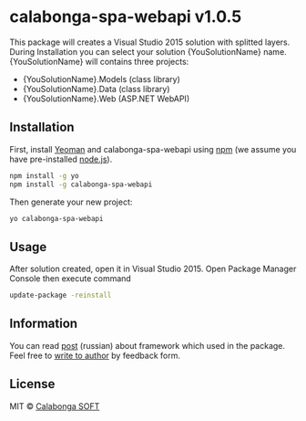 # calabonga-spa-webapi v1.0.5

This package will creates a Visual Studio 2015 solution with splitted layers. During Installation you can select your solution {YouSolutionName} name. {YouSolutionName} will contains three projects:

* {YouSolutionName}.Models (class library)
* {YouSolutionName}.Data (class library)
* {YouSolutionName}.Web (ASP.NET WebAPI)

## Installation

First, install [Yeoman](http://yeoman.io) and calabonga-spa-webapi using [npm](https://www.npmjs.com/) (we assume you have pre-installed [node.js](https://nodejs.org/)).

```bash
npm install -g yo
npm install -g calabonga-spa-webapi
```

Then generate your new project:

```bash
yo calabonga-spa-webapi
```
## Usage

After solution created, open it in Visual Studio 2015. Open Package Manager Console then execute command
```bash
update-package -reinstall
```

## Information
You can read [post](http://www.calabonga.net/blog/post/186) (russian) about framework which used in the package. Feel free to [write to author](http://www.calabonga.net/site/feedback) by feedback form.

## License

MIT © [Calabonga SOFT](http://www.calabonga.net)


[npm-url]: https://npmjs.org/package/calabonga-spa-webapi

